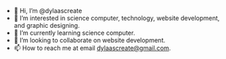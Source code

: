 - 👋 Hi, I’m @dylaascreate
- 👀 I’m interested in science computer, technology, website development, and graphic designing.
- 🌱 I’m currently learning science computer.
- 💞️ I’m looking to collaborate on website development.
- 📫 How to reach me at email dylaascreate@gmail.com. 

<!---
dylaascreate/dylaascreate is a ✨ special ✨ repository because its `README.md` (this file) appears on your GitHub profile.
You can click the Preview link to take a look at your changes.
--->
